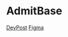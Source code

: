 # AdmitBase

[DevPost](https://devpost.com/software/admit_base)
[Figma](https://www.figma.com/files/team/1275933972210322453/project/374446233?fuid=1461407227001305962)
